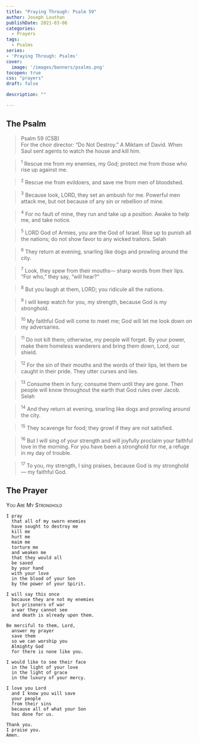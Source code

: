 ```yaml
---
title: "Praying Through: Psalm 59"
author: Joseph Louthan
publishDate: 2021-03-06
categories:
  - Prayers
tags:
  - Psalms
series:
- 'Praying Through: Psalms'
cover:
  image: '/images/banners/psalms.png'
tocopen: true
css: "prayers"
draft: false

description: ""

---
```

## The Psalm

>Psalm 59 (CSB)  
><sup></sup> For the choir director: “Do Not Destroy.” A Miktam of David. When Saul sent agents to watch the house and kill him. 

><sup>1</sup> Rescue me from my enemies, my God; protect me from those who rise up against me. 

><sup>2</sup> Rescue me from evildoers, and save me from men of bloodshed. 

><sup>3</sup> Because look, LORD, they set an ambush for me. Powerful men attack me, but not because of any sin or rebellion of mine. 

><sup>4</sup> For no fault of mine, they run and take up a position. Awake to help me, and take notice. 

><sup>5</sup> LORD God of Armies, you are the God of Israel. Rise up to punish all the nations; do not show favor to any wicked traitors. Selah 

><sup>6</sup> They return at evening, snarling like dogs and prowling around the city. 

><sup>7</sup> Look, they spew from their mouths— sharp words from their lips. “For who,” they say, “will hear?” 

><sup>8</sup> But you laugh at them, LORD; you ridicule all the nations. 

><sup>9</sup> I will keep watch for you, my strength, because God is my stronghold. 

><sup>10</sup> My faithful God will come to meet me; God will let me look down on my adversaries. 

><sup>11</sup> Do not kill them; otherwise, my people will forget. By your power, make them homeless wanderers and bring them down, Lord, our shield. 

><sup>12</sup> For the sin of their mouths and the words of their lips, let them be caught in their pride. They utter curses and lies. 

><sup>13</sup> Consume them in fury; consume them until they are gone. Then people will know throughout the earth that God rules over Jacob. Selah 

><sup>14</sup> And they return at evening, snarling like dogs and prowling around the city. 

><sup>15</sup> They scavenge for food; they growl if they are not satisfied. 

><sup>16</sup> But I will sing of your strength and will joyfully proclaim your faithful love in the morning. For you have been a stronghold for me, a refuge in my day of trouble. 

><sup>17</sup> To you, my strength, I sing praises, because God is my stronghold— my faithful God.

## The Prayer

<div style="font-variant: small-caps;">
You Are My Stronghold
</div>

```text
I pray
  that all of my sworn enemies
  have sought to destroy me
  kill me
  hurt me
  maim me
  torture me
  and weaken me
  that they would all
  be saved
  by your hand
  with your love
  in the blood of your Son
  by the power of your Spirit.

I will say this once
  because they are not my enemies
  but prisoners of war
  a war they cannot see
  and death is already upon them.

Be merciful to them, Lord,
  answer my prayer
  save them
  so we can worship you
  Almighty God
  for there is none like you.

I would like to see their face
  in the light of your love
  in the light of grace
  in the luxury of your mercy.

I love you Lord
  and I know you will save
  your people
  from their sins
  because all of what your Son
  has done for us.

Thank you.
I praise you.
Amen.
```
